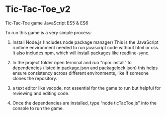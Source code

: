 # Tic-Tac-Toe_v2
Tic-Tac-Toe game JavaScript ES5 & ES6

To run this game is a very simple process:

1.	Install Node.js (Includes node package manager) This is the JavaScript runtime environment needed to run javascript code without html or css.
It also includes npm, which will install packages like readline-sync.

2.	In the project folder open terminal and run “npm install” to dependencies (listed in package.json and packagelock.json) this helps ensure consistency across different environments, like if someone clones the repository.

3.	a text editor like vscode, not essential for the game to run but helpful for reviewing and editing code.

4.	Once the dependencies are installed, type “node ticTacToe.js” into the console to run the game.

